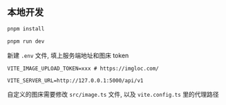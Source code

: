 ## 本地开发

```bash
pnpm install
```

```bash
pnpm run dev
```

新建 `.env` 文件, 填上服务端地址和图床 token

```
VITE_IMAGE_UPLOAD_TOKEN=xxx # https://imgloc.com/

VITE_SERVER_URL=http://127.0.0.1:5000/api/v1
```

自定义的图床需要修改 `src/image.ts` 文件, 以及 `vite.config.ts` 里的代理路径
